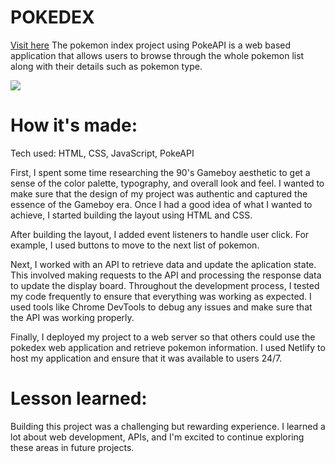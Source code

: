 # POKEDEX 
 <a href="https://pokedexbysadika.netlify.app/">Visit here</a>
The pokemon index project using PokeAPI is a web based application that allows users to browse through the whole pokemon list along with their details such as pokemon type.

<img src="./pokedex.gif">

# How it's made:
Tech used: HTML, CSS, JavaScript, PokeAPI

First, I spent some time researching the 90's Gameboy aesthetic to get a sense of the color palette, typography, and overall look and feel. I wanted to make sure that the design of my project was authentic and captured the essence of the Gameboy era.
Once I had a good idea of what I wanted to achieve, I started building the layout using HTML and CSS.

After building the layout, I added event listeners to handle user click. For example, I used buttons to move to the next list of pokemon.

Next, I worked with an API to retrieve data and update the aplication state. This involved making requests to the API and processing the response data to update the display board.
Throughout the development process, I tested my code frequently to ensure that everything was working as expected. I used tools like Chrome DevTools to debug any issues and make sure that the API was working properly.

Finally, I deployed my project to a web server so that others could use the pokedex web application and retrieve pokemon information. I used Netlify to host my application and ensure that it was available to users 24/7.

# Lesson learned:
Building this project was a challenging but rewarding experience. I learned a lot about web development, APIs, and I'm excited to continue exploring these areas in future projects.